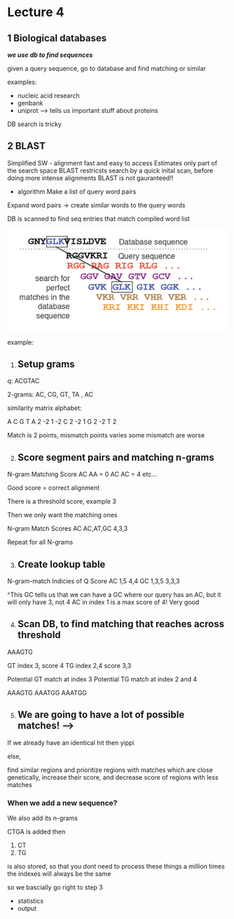 # Lecture 4

## 1 Biological databases
***we use db to find sequences***

given a query sequence, go to database and find matching or similar 

examples:
- nucleic acid research 
- genbank
- uniprot --> tells us important stuff about proteins

DB search is tricky


## 2 BLAST

Simplified SW - alignment fast and easy to access
Estimates only part of the search space
BLAST restricsts search by a quick inital scan, before doing more intense alignments
BLAST is not gauranteed!!

- algorithm
Make a list of query word pairs

Expand word pairs -> create similar words to the query words

DB is scanned to find seq entries that match compiled word list

![blast sequence](images/blast_seq.png)


example:

1. ## Setup grams




q: ACGTAC

2-grams: AC, CG, GT, TA , AC

similarity matrix alphabet:

  A   C   G   T
A 2  -2   1  -2
C     2  -2  1
G         2  -2
T            2

Match is 2 points, mismatch points varies 
some mismatch are worse

2. ## Score segment pairs and matching n-grams




N-gram Matching    Score
AC      AA          = 0
AC      AC          = 4
etc...

Good score = correct alignment

There is a threshold score, example 3

Then we only want the matching ones

N-gram   Match   Scores
AC     AC,AT,GC  4,3,3

Repeat for all N-grams

3. ## Create lookup table




N-gram-match  Indicies of Q    Score
AC                  1,5         4,4 
GC                  1,3,5       3,3,3

^This GC tells us that we can have a GC where our query has an AC, but it will only have 3, not 4
AC in index 1 is a max score of 4! Very good 

4. ## Scan DB, to find matching that reaches across threshold




AAAGTG

GT index 3, score 4
TG index 2,4 score 3,3

Potential GT match at index 3
Potential TG match at index 2 and 4

 AAAGTG
AAATGG
  AAATGG

5. ## We are going to have a lot of possible matches! --> 




If we already have an identical hit then yippi

else,

find similar regions and prioritize regions with matches which are close genetically, increase their score, 
and decrease score of regions with less matches


### When we add a new sequence?

We also add its n-grams

CTGA is added
then 
1. CT
2. TG

is also stored, so that you dont need to process these things a million times
the indexes will always be the same

so we bascially go right to step 3



- statistics
- output



